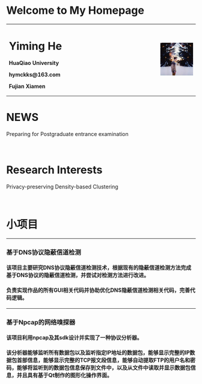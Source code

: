 # Welcome to My Homepage

<table border="0">
  <tr>
    <td width="80%">
      <h1>Yiming He</h1>
      <p><b>HuaQiao University</b></p>
      <p><b>hymckks@163.com</b></p>
      <p><b>Fujian Xiamen</b></p>
    </td>
    <td width="20%">
      <img src="/头像.jpg" width="100%">   
    </td>
  </tr>
</table>

# NEWS 
Preparing for Postgraduate entrance examination

&nbsp;
&nbsp;

# Research Interests
Privacy-preserving Density-based Clustering

&nbsp;
&nbsp;
# 小项目
***
### 基于DNS协议隐蔽信道检测
#### 该项目主要研究DNS协议隐蔽信道检测技术，根据现有的隐蔽信道检测方法完成基于DNS协议的隐蔽信道检测，并尝试对检测方法进行改进。 
#### 负责实现作品的所有GUI相关代码并协助优化DNS隐蔽信道检测相关代码，完善代码逻辑。
***
### 基于Npcap的网络嗅探器
#### 该项目利用npcap及其sdk设计并实现了一种协议分析器。 
#### 该分析器能够监听所有数据包以及监听指定IP地址的数据包，能够显示完整的IP数据包首部信息，能够显示完整的TCP报文段信息，能够自动提取FTP的用户名和密码，能够将监听到的数据包信息保存到文件中，以及从文件中读取并显示数据包信息，并且具有基于Qt制作的图形化操作界面。

